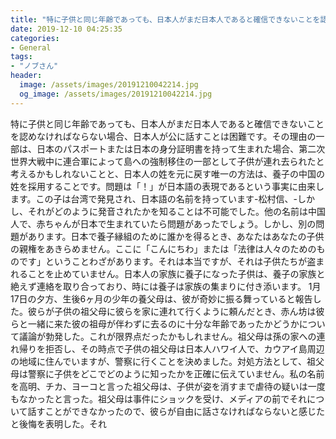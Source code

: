 ```yaml
---
title: "特に子供と同じ年齢であっても、日本人がまだ日本人であると確信できないことを認めなければならない場合、日本人が公に話すことは困難です。"
date: 2019-12-10 04:25:35
categories:
- General
tags:
- "ノブさん"
header:
  image: /assets/images/20191210042214.jpg
  og_image: /assets/images/20191210042214.jpg
---
```


特に子供と同じ年齢であっても、日本人がまだ日本人であると確信できないことを認めなければならない場合、日本人が公に話すことは困難です。その理由の一部は、日本のパスポートまたは日本の身分証明書を持って生まれた場合、第二次世界大戦中に連合軍によって島への強制移住の一部として子供が連れ去られたと考えるかもしれないことと、日本人の姓を元に戻す唯一の方法は、養子の中国の姓を採用することです。問題は「！」が日本語の表現であるという事実に由来します。この子は台湾で発見され、日本語の名前を持っています-松村信、-しかし、それがどのように発音されたかを知ることは不可能でした。他の名前は中国人で、赤ちゃんが日本で生まれていたら問題があったでしょう。しかし、別の問題があります。日本で養子縁組のために誰かを得るとき、あなたはあなたの子供の親権をあきらめません。ここに「こんにちわ」または「法律は人々のためのものです」ということわざがあります。それは本当ですが、それは子供たちが盗まれることを止めていません。日本人の家族に養子になった子供は、養子の家族と絶えず連絡を取り合っており、時には養子は家族の集まりに付き添います。 1月17日の夕方、生後6ヶ月の少年の養父母は、彼が奇妙に振る舞っていると報告した。彼らが子供の祖父母に彼らを家に連れて行くように頼んだとき、赤ん坊は彼らと一緒に来た彼の祖母が伴わずに去るのに十分な年齢であったかどうかについて議論が勃発した。これが限界点だったかもしれません。祖父母は孫の家への連れ帰りを拒否し、その時点で子供の祖父母は日本人ハワイ人で、カウアイ島周辺の地域に住んでいますが、警察に行くことを決めました。対処方法として、祖父母は警察に子供をどこでどのように知ったかを正確に伝えていません。私の名前を高明、チカ、ヨーコと言った祖父母は、子供が姿を消すまで虐待の疑いは一度もなかったと言った。祖父母は事件にショックを受け、メディアの前でそれについて話すことができなかったので、彼らが自由に話さなければならないと感じたと後悔を表明した。それ
